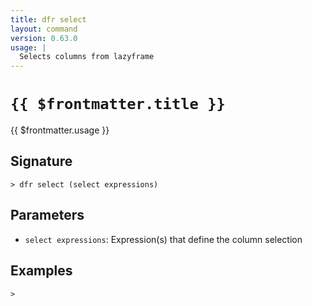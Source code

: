 ```yaml
---
title: dfr select
layout: command
version: 0.63.0
usage: |
  Selects columns from lazyframe
---
```


# `{{ $frontmatter.title }}`

<div style='white-space: pre-wrap;'>{{ $frontmatter.usage }}</div>

## Signature

```> dfr select (select expressions)```

## Parameters

 -  `select expressions`: Expression(s) that define the column selection

## Examples


```shell
>
```
